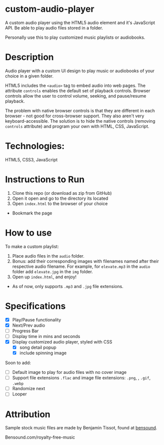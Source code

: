 # custom-audio-player
 A custom audio player using the HTML5 audio element and it's JavaScript API.  Be able to play audio files stored in a folder.

Personally use this to play customized music playlists or audiobooks. 

# Description

Audio player with a custom UI design to play music or audiobooks of your choice in a given folder. 

HTML5 includes the `<audio>` tag to embed audio into web pages. The attribute `controls` enables the default set of playback controls. Browser controls allow the user to control 
volume, seeking, and pause/resume playback.

The problem with native browser controls is that they are different in each browser - not good for cross-browser support. They also aren't very keyboard-accessible. The solution is to hide the native controls (removing `controls` attribute) and program your own with HTML, CSS, JavaScript. 

# Technologies:
HTML5, CSS3, JavaScript

# Instructions to Run

1. Clone this repo (or download as zip from GitHub)
2. Open it open and go to the directory its located
3. Open `index.html` to the browser of your choice
  * Bookmark the page

# How to use

To make a custom playlist: 

1. Place audio files in the `audio` folder.
2. Bonus: add their corresponding images with filenames named after their respective audio filename. For example, for `elevate.mp3` in the `audio` folder add `elevate.jpg` in the `img` folder. 
3. Open up `index.html`, and enjoy!

* As of now, only supports `.mp3` and `.jpg` file extensions.

# Specifications

- [x] Play/Pause functionality
- [x] Next/Prev audio 
- [ ] Progress Bar
- [ ] Display time in mins and seconds
- [x] Display customized audio player, styled with CSS
  - [x] song detail popup
  - [x] include spinning image 

Soon to add:
-[ ] Default image to play for audio files with no cover image
-[ ] Support file extensions `.flac` and image file extensions: `.png`, , `.gif`, `.webp`
-[ ] Randomize next
-[ ] Looper

# Attribution

Sample stock music files are made by Benjamin Tissot, found at [bensound](https://www.bensound.com/free-music-for-videos). 

Bensound.com/royalty-free-music